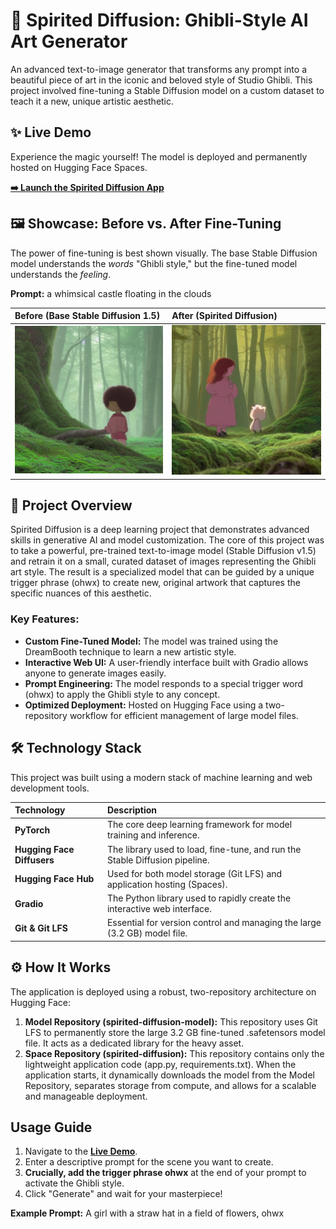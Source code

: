 # **🎨 Spirited Diffusion: Ghibli-Style AI Art Generator**

An advanced text-to-image generator that transforms any prompt into a beautiful piece of art in the iconic and beloved style of Studio Ghibli. This project involved fine-tuning a Stable Diffusion model on a custom dataset to teach it a new, unique artistic aesthetic.

## **✨ Live Demo**

Experience the magic yourself\! The model is deployed and permanently hosted on Hugging Face Spaces.

[**➡️ Launch the Spirited Diffusion App**](https://huggingface.co/spaces/vishwasbhairab/spirited-diffusion)

## **🖼️ Showcase: Before vs. After Fine-Tuning**

The power of fine-tuning is best shown visually. The base Stable Diffusion model understands the *words* "Ghibli style," but the fine-tuned model understands the *feeling*.

**Prompt:** a whimsical castle floating in the clouds

| Before (Base Stable Diffusion 1.5) | After (Spirited Diffusion) |
| :---- | :---- |
| ![Before](images/before.png) | ![After](images/after.png) |

## **🚀 Project Overview**

Spirited Diffusion is a deep learning project that demonstrates advanced skills in generative AI and model customization. The core of this project was to take a powerful, pre-trained text-to-image model (Stable Diffusion v1.5) and retrain it on a small, curated dataset of images representing the Ghibli art style. The result is a specialized model that can be guided by a unique trigger phrase (ohwx) to create new, original artwork that captures the specific nuances of this aesthetic.

### **Key Features:**

* **Custom Fine-Tuned Model:** The model was trained using the DreamBooth technique to learn a new artistic style.  
* **Interactive Web UI:** A user-friendly interface built with Gradio allows anyone to generate images easily.  
* **Prompt Engineering:** The model responds to a special trigger word (ohwx) to apply the Ghibli style to any concept.  
* **Optimized Deployment:** Hosted on Hugging Face using a two-repository workflow for efficient management of large model files.

## **🛠️ Technology Stack**

This project was built using a modern stack of machine learning and web development tools.

| Technology | Description |
| :---- | :---- |
| **PyTorch** | The core deep learning framework for model training and inference. |
| **Hugging Face Diffusers** | The library used to load, fine-tune, and run the Stable Diffusion pipeline. |
| **Hugging Face Hub** | Used for both model storage (Git LFS) and application hosting (Spaces). |
| **Gradio** | The Python library used to rapidly create the interactive web interface. |
| **Git & Git LFS** | Essential for version control and managing the large (3.2 GB) model file. |

## **⚙️ How It Works**

The application is deployed using a robust, two-repository architecture on Hugging Face:

1. **Model Repository (spirited-diffusion-model):** This repository uses Git LFS to permanently store the large 3.2 GB fine-tuned .safetensors model file. It acts as a dedicated library for the heavy asset.  
2. **Space Repository (spirited-diffusion):** This repository contains only the lightweight application code (app.py, requirements.txt). When the application starts, it dynamically downloads the model from the Model Repository, separates storage from compute, and allows for a scalable and manageable deployment.

## **Usage Guide**

1. Navigate to the [**Live Demo**](https://huggingface.co/spaces/vishwasbhairab/spirited-diffusion).  
2. Enter a descriptive prompt for the scene you want to create.  
3. **Crucially, add the trigger phrase ohwx** at the end of your prompt to activate the Ghibli style.  
4. Click "Generate" and wait for your masterpiece\!

**Example Prompt:** A girl with a straw hat in a field of flowers, ohwx
